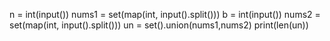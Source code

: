 

n = int(input())
nums1 = set(map(int, input().split())) 
b = int(input())
nums2 = set(map(int, input().split())) 
un = set().union(nums1,nums2)
print(len(un))
